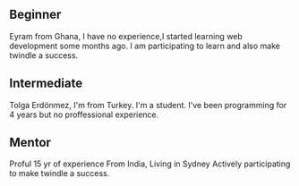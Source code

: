 ## Beginner
Eyram from Ghana, I have no experience,I started learning web development some months ago. I am participating to learn and also make twindle a success.

## Intermediate
Tolga Erdönmez, I'm from Turkey. I'm a student. I've been programming for 4 years but no proffessional experience.

## Mentor
Proful
15 yr of experience
From India, Living in Sydney
Actively participating to make twindle a success.
